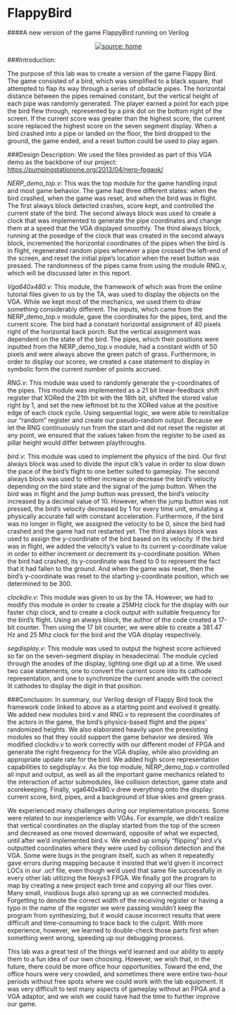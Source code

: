 # FlappyBird
####A new version of the game FlappyBird running on Verilog
<br />

<p align="center">
<a href="file.gif"><img src="file.gif" title="source: home" /></a>
</p>

###Introduction: 

The purpose of this lab was to create a version of the game Flappy Bird. The game consisted of a bird, which was simplified to a black square, that attempted to flap its way through a series of obstacle pipes. The horizontal distance between the pipes remained constant, but the vertical height of each pipe was randomly generated. The player earned a point for each pipe the bird flew through, represented by a pink dot on the bottom right of the screen. If the current score was greater than the highest score, the current score replaced the highest score on the seven segment display. When a bird crashed into a pipe or landed on the floor, the bird dropped to the ground, the game ended, and a reset button could be used to play again.

###Design Description:
We used the files provided as part of this VGA demo as the backbone of our project: https://pumpingstationone.org/2013/04/nerp-fpgaok/ 

*NERP_demo_top.v*: This was the top module for the game handling input and most game behavior. The game had three different states: when the bird crashed, when the game was reset, and when the bird was in flight. The first always block detected crashes, score kept, and controlled the current state of the bird. The second always block was used to create a clock that was implemented to generate the pipe coordinates and change them at a speed that the VGA   displayed smoothly. The third always block, running at the posedge of the clock that was created in the second always block, incremented the horizontal coordinates of the pipes when the bird is in flight, regenerated random pipes whenever a pipe crossed the left-end of the screen, and reset the initial pipe’s location when the reset button was pressed. The randomness of the pipes came from using the module RNG.v, which will be discussed later in this report.
 
*Vga640x480.v*: This module, the framework of which was from the online tutorial files given to us by the TA, was used to display the objects on the VGA. While we kept most of the mechanics, we used them to draw something considerably different. The inputs, which came from the NERP_demo_top.v module, gave the coordinates for the pipes, bird, and the current score. The bird had a constant horizontal assignment of 40 pixels right of the horizontal back porch. But the vertical assignment was dependent on the state of the bird. The pipes, which their positions were inputted from the NERP_demo_top.v module, had a constant width of 50 pixels and were always above the green patch of grass. Furthermore, in order to display our scores, we created a case statement to display in symbolic form the current number of points accrued.
  
*RNG.v*: This module was used to randomly generate the y-coordinates of the pipes. This module was implemented as a 21 bit linear-feedback shift register that XORed the 21th bit with the 18th bit, shifted the stored value right by 1, and set the new leftmost bit to the XORed value at the positive edge of each clock cycle. Using sequential logic, we were able to reinitialize our “random” register and create our pseudo-random output. Because we let the RNG continuously run from the start and did not reset the register at any point, we ensured that the values taken from the register to be used as pillar height would differ between playthroughs.
 
*bird.v*: This module was used to implement the physics of the bird. Our first always block was used to divide the input clk’s value in order to slow down the pace of the bird’s flight to one better suited to gameplay. The second always block was used to either increase or decrease the bird’s velocity depending on the bird state and the signal of the jump button. When the bird was in flight and the jump button was pressed, the bird’s velocity increased by a decimal value of 10. However, when the jump button was not pressed, the bird’s velocity decreased by 1 for every time unit, emulating a physically accurate fall with constant acceleration. Furthermore, if the bird was no longer in flight, we assigned the velocity to be 0, since the bird had crashed and the game had not restarted yet. The third always block was used to assign the y-coordinate of the bird based on its velocity. If the bird was in flight, we added the velocity’s value to its current y-coordinate value in order to either increment or decrement its y-coordinate position. When the bird had crashed, its y-coordinate was fixed to 0 to represent the fact that it had fallen to the ground. And when the game was reset, then the bird’s y-coordinate was reset to the starting y-coordinate position, which we determined to be 300.
 
*clockdiv.v*: This module was given to us by the TA. However, we had to modify this module in order to create a 25MHz clock for the display with our faster chip clock, and to create a clock output with suitable frequency for the bird’s flight. Using an always block, the author of the code created a 17-bit counter. Then using the 17 bit counter, we were able to create a 381.47 Hz and 25 Mhz clock for the bird and the VGA display respectively.
 
*segdisplay.v*: This module was used to output the highest score achieved so far on the seven-segment display in hexadecimal. The module cycled through the anodes of the display, lighting one digit up at a time. We used two case statements, one to convert the current score into its cathode representation, and one to synchronize the current anode with the correct lit cathodes to display the digit in that position. 

###Conclusion:
In summary, our Verilog design of Flappy Bird took the framework code linked to above as a starting point and evolved it greatly. We added new modules bird.v and RNG.v to represent the coordinates of the actors in the game, the bird’s physics-based flight and the pipes’ randomized heights. We also elaborated heavily upon the preexisting modules so that they could support the game behavior we desired. We modified clockdiv.v to work correctly with our different model of FPGA and generate the right frequency for the VGA display, while also providing an appropriate update rate for the bird. We added high score representation capabilities to segdisplay.v. As the top module, NERP_demo_top.v controlled all input and output, as well as all the important game mechanics related to the interaction of actor submodules, like collision detection, game state and scorekeeping. Finally, vga640x480.v drew everything onto the display: current score, bird, pipes, and a background of blue skies and green grass.

We experienced many challenges during our implementation process. Some were related to our inexperience with VGAs. For example, we didn’t realize that vertical coordinates on the display started from the top of the screen and decreased as one moved downward, opposite of what we expected, until after we’d implemented bird.v. We ended up simply “flipping” bird.v’s outputted coordinates where they were used by collision detection and the VGA. Some were bugs in the program itself, such as when it repeatedly gave errors during mapping because it insisted that we’d given it incorrect LOCs in our .ucf file, even though we’d used that same file successfully in every other lab utilizing the Nexys3 FPGA. We finally got the program to map by creating a new project each time and copying all our files over. Many small, insidious bugs also sprang up as we connected modules. Forgetting to denote the correct width of the receiving register or having a typo in the name of the register we were passing wouldn’t keep the program from synthesizing, but it would cause incorrect results that were difficult and time-consuming to trace back to the culprit. With more experience, however, we learned to double-check those parts first when something went wrong, speeding up our debugging process.

This lab was a great test of the things we’d learned and our ability to apply them to a fun idea of our own choosing. However, we wish that, in the future, there could be more office hour opportunities. Toward the end, the office hours were very crowded, and sometimes there were entire two-hour periods without free spots where we could work with the lab equipment. It was very difficult to test many aspects of gameplay without an FPGA and a VGA adaptor, and we wish we could have had the time to further improve our game.

